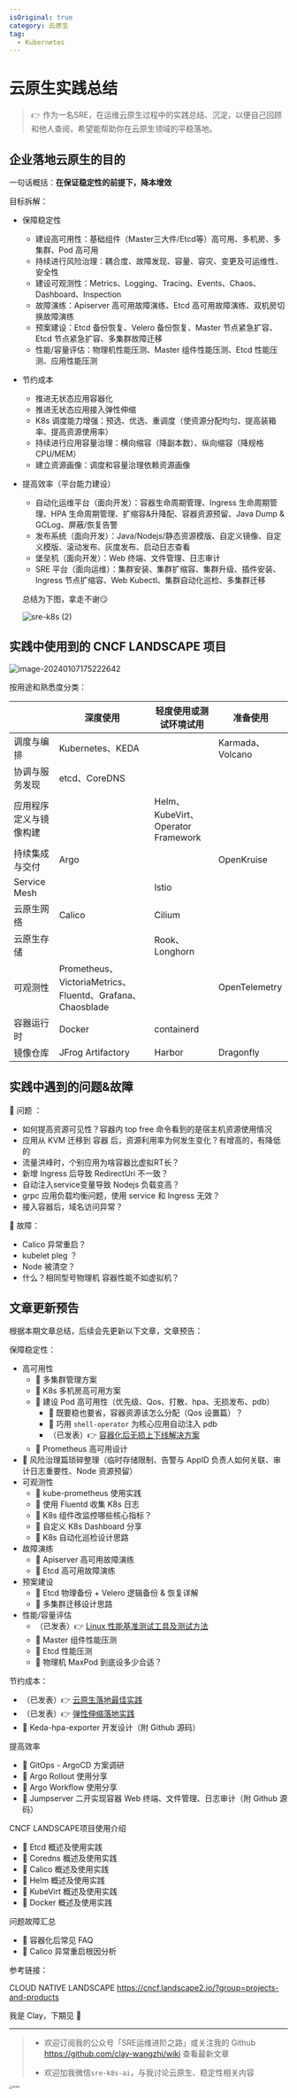 ```yaml
---
isOriginal: true
category: 云原生
tag:
  - Kubernetes
---
```


# 云原生实践总结

> 👉 作为一名SRE，在运维云原生过程中的实践总结、沉淀，以便自己回顾和他人查阅，希望能帮助你在云原生领域的平稳落地。
>

## 企业落地云原生的目的

一句话概括：**在保证稳定性的前提下，降本增效**

目标拆解：

* 保障稳定性
  * 建设高可用性：基础组件（Master三大件/Etcd等）高可用、多机房、多集群、Pod 高可用
  * 持续进行风险治理：耦合度、故障发现、容量、容灾、变更及可运维性、安全性
  * 建设可观测性：Metrics、Logging、Tracing、Events、Chaos、Dashboard、Inspection
  * 故障演练：Apiserver 高可用故障演练、Etcd 高可用故障演练、双机房切换故障演练
  * 预案建设：Etcd 备份恢复、Velero 备份恢复、Master 节点紧急扩容、Etcd 节点紧急扩容、多集群故障迁移
  * 性能/容量评估：物理机性能压测、Master 组件性能压测、Etcd 性能压测、应用性能压测
* 节约成本
  * 推进无状态应用容器化
  * 推进无状态应用接入弹性伸缩
  * K8s 调度能力增强：预选、优选、重调度（使资源分配均匀、提高装箱率、提高资源使用率）
  * 持续进行应用容量治理：横向缩容（降副本数）、纵向缩容（降规格 CPU/MEM）
  * 建立资源画像：调度和容量治理依赖资源画像
* 提高效率（平台能力建设）
  * 自动化运维平台（面向开发）：容器生命周期管理、Ingress 生命周期管理、HPA 生命周期管理、扩缩容&升降配、容器资源预留、Java Dump & GCLog、屏蔽/恢复告警
  * 发布系统（面向开发）：Java/Nodejs/静态资源模版、自定义镜像、自定义模版、滚动发布、灰度发布、启动日志查看
  * 堡垒机（面向开发）：Web 终端、文件管理、日志审计
  * SRE 平台（面向运维）：集群安装、集群扩缩容、集群升级、插件安装、Ingress 节点扩缩容、Web Kubectl、集群自动化巡检、多集群迁移
  
  
  
  总结为下图，拿走不谢😏
  
  ![sre-k8s (2)](https://clay-blog.oss-cn-shanghai.aliyuncs.com/img/sre-k8s%20(2).png)
  
  
  
  
  
  

## 实践中使用到的 CNCF LANDSCAPE 项目

![image-20240107175222642](https://clay-blog.oss-cn-shanghai.aliyuncs.com/img/image-20240107175222642.png)

按用途和熟悉度分类：

|                        | 深度使用                                                  | 轻度使用或测试环境试用             | 准备使用         |
| ---------------------- | --------------------------------------------------------- | ---------------------------------- | ---------------- |
| 调度与编排             | Kubernetes、KEDA                                          |                                    | Karmada、Volcano |
| 协调与服务发现         | etcd、CoreDNS                                             |                                    |                  |
| 应用程序定义与镜像构建 |                                                           | Helm、KubeVirt、Operator Framework |                  |
| 持续集成与交付         | Argo                                                      |                                    | OpenKruise       |
| Service Mesh           |                                                           | Istio                              |                  |
| 云原生网络             | Calico                                                    | Cilium                             |                  |
| 云原生存储             |                                                           | Rook、Longhorn                     |                  |
| 可观测性               | Prometheus、VictoriaMetrics、Fluentd、Grafana、Chaosblade |                                    | OpenTelemetry    |
| 容器运行时             | Docker                                                    | containerd                         |                  |
| 镜像仓库               | JFrog Artifactory                                         | Harbor                             | Dragonfly        |

## 实践中遇到的问题&故障

🤔 问题 ：

* 如何提高资源可见性？容器内 top free 命令看到的是宿主机资源使用情况
* 应用从 KVM 迁移到 容器 后，资源利用率为何发生变化？有增高的，有降低的
* 流量洪峰时，个别应用为啥容器比虚拟RT长？
* 新增 Ingress 后导致 RedirectUri 不一致？
* 自动注入service变量导致 Nodejs 负载变高？
* grpc 应用负载均衡问题，使用 service 和 Ingress 无效？
* 接入容器后，域名访问异常？

🤔 故障：

* Calico 异常重启？
* kubelet pleg ？
* Node 被清空？
* 什么？相同型号物理机 容器性能不如虚拟机？

## 文章更新预告

根据本期文章总结，后续会先更新以下文章，文章预告：

保障稳定性：

* 高可用性
  * 🚩 多集群管理方案
  * 🚩 K8s 多机房高可用方案
  * 🚩 建设 Pod 高可用性（优先级、Qos、打散、hpa、无损发布、pdb）
    * 🚩 既要稳也要省，容器资源该怎么分配（Qos 设置篇）？
    * 🚩 巧用 `shell-operator` 为核心应用自动注入 pdb
    * （已发表）👉 [容器化后无损上下线解决方案](best-practice/gracefully-up-down)
  * 🚩 Prometheus 高可用设计
* 🚩 风险治理篇琐碎整理（临时存储限制、告警与 AppID 负责人如何关联、审计日志重要性、Node 资源预留）
* 可观测性
  * 🚩 kube-prometheus 使用实践
  * 🚩 使用 Fluentd 收集 K8s 日志
  * 🚩 K8s 组件改监控哪些核心指标？
  * 🚩 自定义 K8s Dashboard 分享
  * 🚩 K8s 自动化巡检设计思路
* 故障演练
  * 🚩 Apiserver 高可用故障演练
  * 🚩 Etcd 高可用故障演练
* 预案建设
  * 🚩 Etcd 物理备份 + Velero 逻辑备份 & 恢复详解
  * 🚩 多集群迁移设计思路
* 性能/容量评估
  * （已发表）👉  [Linux 性能基准测试工具及测试方法](stability/benchmark/sysbench)
  * 🚩 Master 组件性能压测
  * 🚩 Etcd 性能压测
  * 🚩 物理机 MaxPod 到底设多少合适？

节约成本：

* （已发表）👉 [云原生落地最佳实践](best-practice/containerization)
* （已发表）👉  [弹性伸缩落地实践](best-practice/hpa)
* 🚩 Keda-hpa-exporter 开发设计（附 Github 源码）

提高效率

* 🚩 GitOps - ArgoCD 方案调研
* 🚩 Argo Rollout 使用分享
* 🚩 Argo Workflow 使用分享
* 🚩 Jumpserver 二开实现容器 Web 终端、文件管理、日志审计（附 Github 源码）

CNCF LANDSCAPE项目使用介绍

* 🚩 Etcd 概述及使用实践
* 🚩 Coredns 概述及使用实践
* 🚩 Calico 概述及使用实践
* 🚩 Helm 概述及使用实践
* 🚩 KubeVirt 概述及使用实践
* 🚩 Docker 概述及使用实践

问题故障汇总

* 🚩 容器化后常见 FAQ
* 🚩 Calico 异常重启根因分析



参考链接：

CLOUD NATIVE LANDSCAPE https://cncf.landscape2.io/?group=projects-and-products



我是 Clay，下期见  👋

---



> * 欢迎订阅我的公众号「SRE运维进阶之路」或关注我的 Github https://github.com/clay-wangzhi/wiki  查看最新文章
>
> * 欢迎加我微信`sre-k8s-ai`，与我讨论云原生、稳定性相关内容



<img src="https://clay-blog.oss-cn-shanghai.aliyuncs.com/img/weixin.png" alt="weixin" style="zoom:33%;" />



